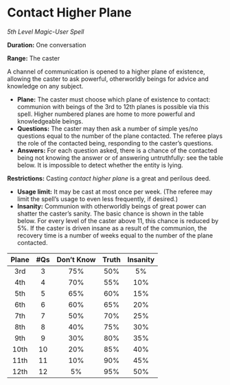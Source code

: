 # Contact Higher Plane

*5th Level Magic-User Spell*

**Duration:** One conversation

**Range:** The caster

A channel of communication is opened to a higher plane of existence, allowing the caster to ask powerful, otherworldly beings for advice and knowledge on any subject.

- **Plane:** The caster must choose which plane of existence to contact: communion with beings of the 3rd to 12th planes is possible via this spell. Higher numbered planes are home to more powerful and knowledgeable beings.
- **Questions:** The caster may then ask a number of simple yes/no questions equal to the number of the plane contacted. The referee plays the role of the contacted being, responding to the caster’s questions.
- **Answers:** For each question asked, there is a chance of the contacted being not knowing the answer or of answering untruthfully: see the table below. It is impossible to detect whether the entity is lying.

**Restrictions:** Casting *contact higher plane* is a great and perilous deed.

- **Usage limit:** It may be cast at most once per week. (The referee may limit the spell’s usage to even less frequently, if desired.)
- **Insanity:** Communion with otherworldly beings of great power can shatter the caster’s sanity. The basic chance is shown in the table below. For every level of the caster above 11, this chance is reduced by 5%. If the caster is driven insane as a result of the communion, the recovery time is a number of weeks equal to the number of the plane contacted.

| Plane | #Qs  | Don’t Know | Truth | Insanity |
| :---: | :--: | :--------: | :---: | :------: |
|  3rd  |  3   |    75%     |  50%  |    5%    |
|  4th  |  4   |    70%     |  55%  |   10%    |
|  5th  |  5   |    65%     |  60%  |   15%    |
|  6th  |  6   |    60%     |  65%  |   20%    |
|  7th  |  7   |    50%     |  70%  |   25%    |
|  8th  |  8   |    40%     |  75%  |   30%    |
|  9th  |  9   |    30%     |  80%  |   35%    |
| 10th  |  10  |    20%     |  85%  |   40%    |
| 11th  |  11  |    10%     |  90%  |   45%    |
| 12th  |  12  |     5%     |  95%  |   50%    |